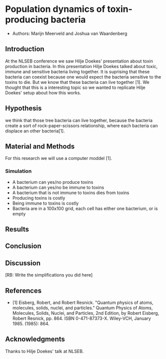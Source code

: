 # Population dynamics of toxin-producing bacteria 

 * Authors: Marijn Meerveld and Joshua van Waardenberg

## Introduction

At the NLSEB conference we saw Hilje Doekes' presentation about toxin production in bacteria. 
In this presentation Hilje Doekes talked about toxic, immune and sensitive bacteria living together.
It is suprising that these bacteria can coexist because one would expect the bacteria sensitive to the toxins to die.
But we know that these bacteria can live together [1].
We thought that this is a interesting topic so we wanted to replicate Hilje Doekes' setup about how this works.

## Hypothesis

we think that those tree bacteria can live together, because the bacteria create a sort of rock-paper-scissors relationship, where each bacteria can displace an other bacteria[1].

## Material and Methods

For this research we will use a computer moddel [1].

### Simulation

 * A bacterium can yes/no produce toxins
 * A bacterium can yes/no be immune to toxins
 * A bacterium that is not immune to toxins dies from toxins
 * Producing toxins is costly
 * Being immune to toxins is costly
 * Bacteria are in a 100x100 grid, each cell has either one bacterium, or is empty

## Results

## Conclusion

## Discussion

[RB: Write the simplifications you did here]

## References

 * [1] Eisberg, Robert, and Robert Resnick. "Quantum physics of atoms, molecules, solids, nuclei, and particles." Quantum Physics of Atoms, Molecules, Solids, Nuclei, and Particles, 2nd Edition, by Robert Eisberg, Robert Resnick, pp. 864. ISBN 0-471-87373-X. Wiley-VCH, January 1985. (1985): 864.

## Acknowledgments

Thanks to Hilje Doekes' talk at NLSEB.
